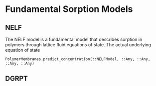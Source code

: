 # Fundamental Sorption Models

## NELF

The NELF model is a fundamental model that describes sorption in polymers through lattice fluid equations of state. The actual underlying equation of state 
```@docs
PolymerMembranes.predict_concentration(::NELFModel, ::Any, ::Any, ::Any, ::Any)

```

## DGRPT
